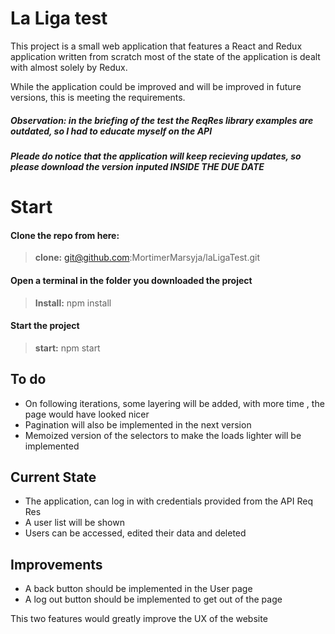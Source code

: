 # La Liga test

This project is a small web application that features a React and Redux application written from scratch
most of the state of the application is dealt with almost solely by Redux.

While the application could be improved and will be improved in future versions, 
this is meeting the requirements.

##### Observation:  in the briefing of the test the ReqRes library examples are outdated, so I had to educate myself on the API
##### Pleade do notice that the application will keep recieving updates, so please download the version inputed INSIDE THE DUE DATE

# Start
#### Clone the repo from here:

> **clone:**  git@github.com:MortimerMarsyja/laLigaTest.git

#### Open a terminal in the folder you downloaded the project
> **Install:**  npm install

#### Start the project
> **start:**  npm start

## To do

- On following iterations, some layering will be added, with more time , the page would have looked  nicer
- Pagination will also be implemented in the next version
- Memoized version of the selectors to make the loads lighter will be implemented

## Current State

- The application, can log in with credentials provided from the API Req Res
- A user list will be shown
- Users can be accessed, edited their data and deleted

## Improvements
- A back button should be implemented in the User page
- A log out button should be implemented to get out of the page

This two features would greatly improve the UX of the website

